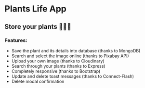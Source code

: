 # Plants Life App

## Store your plants 🌿🌴🍃

### Features:

- Save the plant and its details into database (thanks to MongoDB)
- Search and select the image online (thanks to Pixabay API)
- Upload your own image (thanks to Cloudinary)
- Search through your plants (thanks to Express)
- Completely responsive (thanks to Bootstrap)
- Update and delete toast messages (thanks to Connect-Flash)
- Delete modal confirmation
